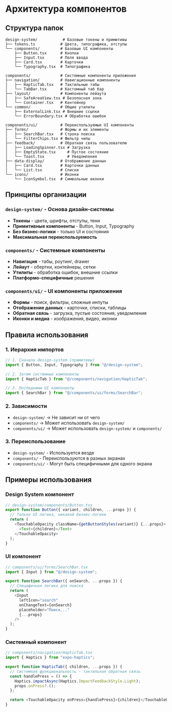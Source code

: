 # Архитектура компонентов

## Структура папок

```
design-system/           # Базовые токены и примитивы
├── tokens.ts           # Цвета, типографика, отступы
└── components/         # Базовые UI компоненты
    ├── Button.tsx      # Кнопки
    ├── Input.tsx       # Поля ввода
    ├── Card.tsx        # Карточки
    └── Typography.tsx  # Типографика

components/             # Системные компоненты приложения
├── navigation/         # Навигационные компоненты
│   ├── HapticTab.tsx   # Тактильные табы
│   └── TabBar.tsx      # Кастомный таб бар
├── layout/             # Компоненты лейаута
│   ├── SafeAreaView.tsx # Безопасная зона
│   └── Container.tsx   # Контейнер
└── common/             # Общие утилиты
    ├── ExternalLink.tsx # Внешние ссылки
    └── ErrorBoundary.tsx # Обработка ошибок

components/ui/          # Переиспользуемые UI компоненты
├── forms/              # Формы и их элементы
│   ├── SearchBar.tsx   # Строка поиска
│   └── FilterChips.tsx # Фильтр чипы
├── feedback/           # Обратная связь пользователю
│   ├── LoadingSpinner.tsx # Загрузка
│   ├── EmptyState.tsx     # Пустое состояние
│   └── Toast.tsx          # Уведомления
├── data-display/       # Отображение данных
│   ├── Card.tsx        # Карточки данных
│   └── List.tsx        # Списки
└── icons/              # Иконки
    └── IconSymbol.tsx  # Символьные иконки
```

## Принципы организации

### `design-system/` - Основа дизайн-системы

- **Токены** - цвета, шрифты, отступы, тени
- **Примитивные компоненты** - Button, Input, Typography
- **Без бизнес-логики** - только UI и состояния
- **Максимальная переиспользуемость**

### `components/` - Системные компоненты

- **Навигация** - табы, роутинг, drawer
- **Лейаут** - обертки, контейнеры, сетки
- **Утилиты** - обработка ошибок, внешние ссылки
- **Платформо-специфичные** решения

### `components/ui/` - UI компоненты приложения

- **Формы** - поиск, фильтры, сложные инпуты
- **Отображение данных** - карточки, списки, таблицы
- **Обратная связь** - загрузка, пустые состояния, уведомления
- **Иконки и медиа** - изображения, видео, иконки

## Правила использования

### 1. Иерархия импортов

```typescript
// 1. Сначала design-system (примитивы)
import { Button, Input, Typography } from "@/design-system";

// 2. Затем системные компоненты
import { HapticTab } from "@/components/navigation/HapticTab";

// 3. Последними UI компоненты
import { SearchBar } from "@/components/ui/forms/SearchBar";
```

### 2. Зависимости

- `design-system/` → Не зависит ни от чего
- `components/` → Может использовать `design-system/`
- `components/ui/` → Может использовать `design-system/` и `components/`

### 3. Переиспользование

- `design-system/` - Используется везде
- `components/` - Переиспользуются в разных экранах
- `components/ui/` - Могут быть специфичными для одного экрана

## Примеры использования

### Design System компонент

```typescript
// design-system/components/Button.tsx
export function Button({ variant, children, ...props }) {
  // Только UI логика, никакой бизнес-логики
  return (
    <TouchableOpacity className={getButtonStyles(variant)} {...props}>
      <Text>{children}</Text>
    </TouchableOpacity>
  );
}
```

### UI компонент

```typescript
// components/ui/forms/SearchBar.tsx
import { Input } from "@/design-system";

export function SearchBar({ onSearch, ...props }) {
  // Специфичная логика для поиска
  return (
    <Input
      leftIcon="search"
      onChangeText={onSearch}
      placeholder="Поиск..."
      {...props}
    />
  );
}
```

### Системный компонент

```typescript
// components/navigation/HapticTab.tsx
import { Haptics } from "expo-haptics";

export function HapticTab({ children, ...props }) {
  // Системная функциональность - тактильная обратная связь
  const handlePress = () => {
    Haptics.impactAsync(Haptics.ImpactFeedbackStyle.Light);
    props.onPress?.();
  };

  return <TouchableOpacity onPress={handlePress}>{children}</TouchableOpacity>;
}
```
